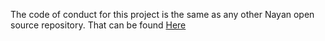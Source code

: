 The code of conduct for this project is the same as any other Nayan open source repository. That can be found [Here](https://github.com/PatelN123/Code-of-Conduct/blob/main/Code%20of%20Conduct.md)
